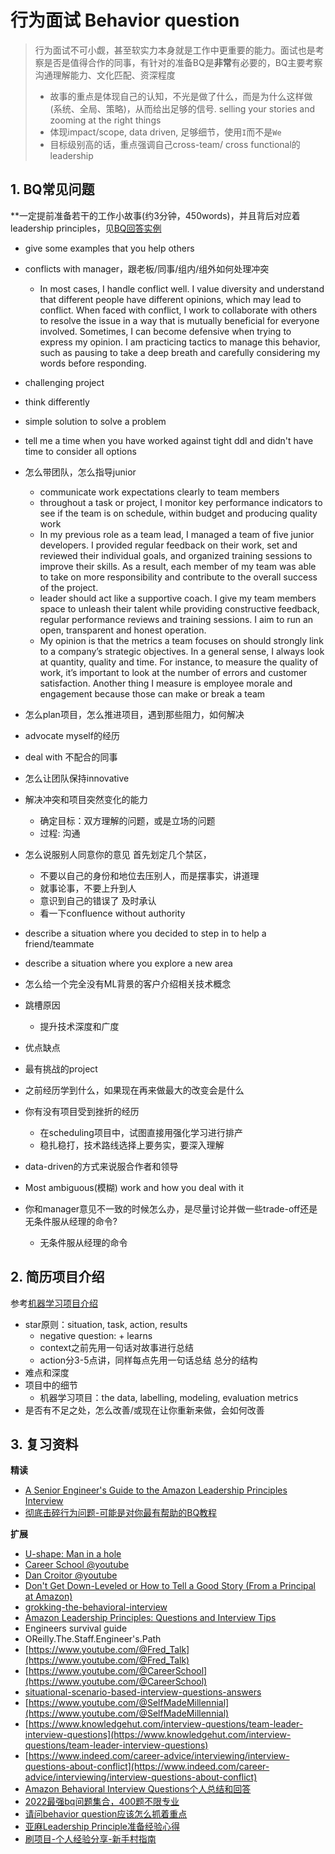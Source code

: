 # 行为面试 Behavior question

> 行为面试不可小觑，甚至软实力本身就是工作中更重要的能力。面试也是考察是否是值得合作的同事，有针对的准备BQ是**非常**有必要的，BQ主要考察沟通理解能力、文化匹配、资深程度
>- 故事的重点是体现自己的认知，不光是做了什么，而是为什么这样做 (系统、全局、策略)，从而给出足够的信号. selling your stories and zooming at the right things
>- 体现impact/scope, data driven, 足够细节，使用`I`而不是`We`
>- 目标级别高的话，重点强调自己cross-team/ cross functional的leadership


## 1. BQ常见问题

**一定提前准备若干的工作小故事(约3分钟，450words)，并且背后对应着leadership principles，见[BQ回答实例](./02_examples.md)

- give some examples that you help others
- conflicts with manager，跟老板/同事/组内/组外如何处理冲突
  - In most cases, I handle conflict well. I value diversity and understand that different people have different opinions, which may lead to conflict. When faced with conflict, I work to collaborate with others to resolve the issue in a way that is mutually beneficial for everyone involved. Sometimes, I can become defensive when trying to express my opinion. I am practicing tactics to manage this behavior, such as pausing to take a deep breath and carefully considering my words before responding.
- challenging project
- think differently
- simple solution to solve a problem
- tell me a time when you have worked against tight ddl and didn't have time to consider all options

- 怎么带团队，怎么指导junior
  - communicate work expectations clearly to team members
  - throughout a task or project, I monitor key performance indicators to see if the team is on schedule, within budget and producing quality work
  - In my previous role as a team lead, I managed a team of five junior developers. I provided regular feedback on their work, set and reviewed their individual goals, and organized training sessions to improve their skills. As a result, each member of my team was able to take on more responsibility and contribute to the overall success of the project.
  - leader should act like a supportive coach. I give my team members space to unleash their talent while providing constructive feedback, regular performance reviews and training sessions. I aim to run an open, transparent and honest operation.
  - My opinion is that the metrics a team focuses on should strongly link to a company’s strategic objectives. In a general sense, I always look at quantity, quality and time. For instance, to measure the quality of work, it’s important to look at the number of errors and customer satisfaction. Another thing I measure is employee morale and engagement because those can make or break a team
- 怎么plan项目，怎么推进项目，遇到那些阻力，如何解决
- advocate myself的经历
- deal with 不配合的同事
- 怎么让团队保持innovative
- 解决冲突和项目突然变化的能力
  - 确定目标：双方理解的问题，或是立场的问题
  - 过程: 沟通
- 怎么说服别人同意你的意见
    首先划定几个禁区，
    - 不要以自己的身份和地位去压别人，而是摆事实，讲道理
    - 就事论事，不要上升到人
    - 意识到自己的错误了 及时承认
    - 看一下confluence without authority
- describe a situation where you decided to step in to help a friend/teammate
- describe a situation where you explore a new area
- 怎么给一个完全没有ML背景的客户介绍相关技术概念

- 跳槽原因
  - 提升技术深度和广度
- 优点缺点
- 最有挑战的project
- 之前经历学到什么，如果现在再来做最大的改变会是什么
- 你有没有项目受到挫折的经历
  - 在scheduling项目中，试图直接用强化学习进行排产
  - 稳扎稳打，技术路线选择上要务实，要深入理解
- data-driven的方式来说服合作者和领导
- Most ambiguous(模糊) work and how you deal with it
- 你和manager意见不一致的时候怎么办，是尽量讨论并做一些trade-off还是无条件服从经理的命令?
  - 无条件服从经理的命令


## 2. 简历项目介绍
参考[机器学习项目介绍](../02_ml/22_project.md)

- star原则：situation, task, action, results
  - negative question: + learns
  - context之前先用一句话对故事进行总结
  - action分3-5点讲，同样每点先用一句话总结 总分的结构
- 难点和深度
- 项目中的细节
  - 机器学习项目：the data, labelling, modeling, evaluation metrics
- 是否有不足之处，怎么改善/或现在让你重新来做，会如何改善


## 3. 复习资料
**精读**
- [A Senior Engineer's Guide to the Amazon Leadership Principles Interview](https://interviewing.io/guides/amazon-leadership-principles)
- [彻底击碎行为问题-可能是对你最有帮助的BQ教程](https://www.1point3acres.com/bbs/thread-895663-1-1.html)

**扩展**
- [U-shape: Man in a hole](https://youtu.be/hU6BVxtGd5g)
- [Career School @youtube](https://www.youtube.com/@CareerSchool)
- [Dan Croitor @youtube](https://www.youtube.com/c/DanCroitor/videos)
- [Don't Get Down-Leveled or How to Tell a Good Story (From a Principal at Amazon)](https://www.youtube.com/watch?v=hU6BVxtGd5g)
- [grokking-the-behavioral-interview](https://www.educative.io/courses/grokking-the-behavioral-interview)
- [Amazon Leadership Principles: Questions and Interview Tips](https://www.levels.fyi/blog/amazon-leadership-principles.html)
- Engineers survival guide
- OReilly.The.Staff.Engineer's.Path
- [https://www.youtube.com/@Fred_Talk](https://www.youtube.com/@Fred_Talk)
- [https://www.youtube.com/@CareerSchool](https://www.youtube.com/@CareerSchool)
- [situational-scenario-based-interview-questions-answers](https://www.interviewkickstart.com/career-advice/situational-scenario-based-interview-questions-answers)
- [https://www.youtube.com/@SelfMadeMillennial](https://www.youtube.com/@SelfMadeMillennial)
- [https://www.knowledgehut.com/interview-questions/team-leader-interview-questions](https://www.knowledgehut.com/interview-questions/team-leader-interview-questions)
- [https://www.indeed.com/career-advice/interviewing/interview-questions-about-conflict](https://www.indeed.com/career-advice/interviewing/interview-questions-about-conflict)
- [Amazon Behavioral Interview Questions个人总结和回答](https://www.1point3acres.com/bbs/thread-837688-1-1.html)
- [2022最强bq问题集合，400题不限专业](https://www.1point3acres.com/bbs/thread-891102-1-1.html)
- [请问behavior question应该怎么抓着重点](https://www.1point3acres.com/bbs/thread-1024731-1-1.html)
- [亚麻Leadership Principle准备经验心得](https://www.1point3acres.com/bbs/thread-839216-1-1.html)
- [刷项目-个人经验分享-新手村指南](https://www.1point3acres.com/bbs/thread-1019713-1-1.html)
